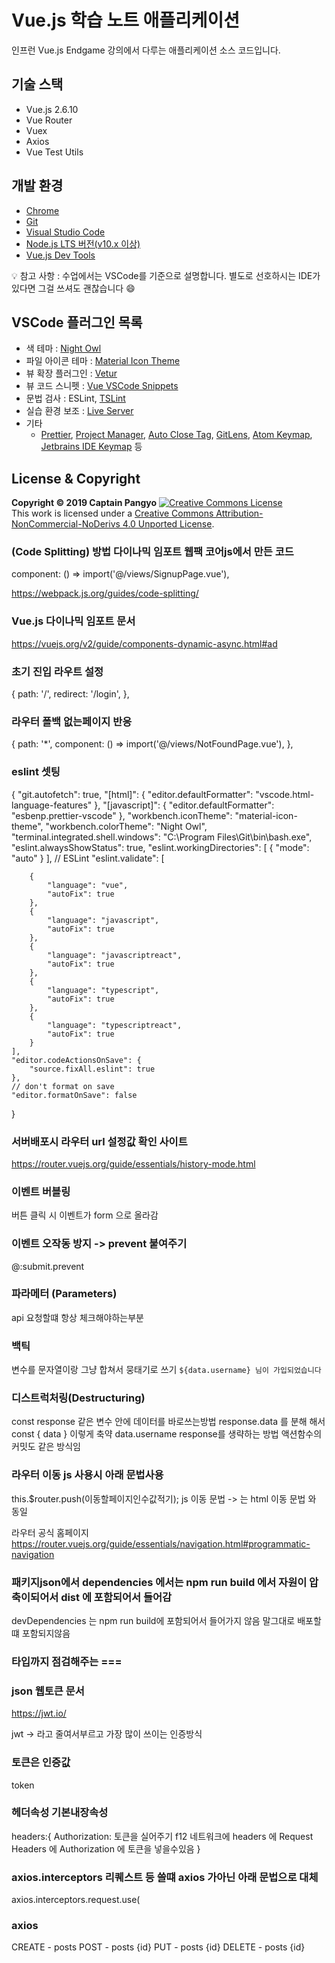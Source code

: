 # Vue.js 학습 노트 애플리케이션

인프런 Vue.js Endgame 강의에서 다루는 애플리케이션 소스 코드입니다.

## 기술 스택

- Vue.js 2.6.10
- Vue Router
- Vuex
- Axios
- Vue Test Utils

## 개발 환경

- [Chrome](https://www.google.com/intl/ko/chrome/)
- [Git](https://git-scm.com/downloads)
- [Visual Studio Code](https://code.visualstudio.com/)
- [Node.js LTS 버전(v10.x 이상)](https://nodejs.org/ko/)
- [Vue.js Dev Tools](https://chrome.google.com/webstore/detail/vuejs-devtools/nhdogjmejiglipccpnnnanhbledajbpd)

💡 참고 사항 : 수업에서는 VSCode를 기준으로 설명합니다. 별도로 선호하시는 IDE가 있다면 그걸 쓰셔도 괜찮습니다 😄

## VSCode 플러그인 목록

- 색 테마 : [Night Owl](https://marketplace.visualstudio.com/items?itemName=sdras.night-owl)
- 파일 아이콘 테마 : [Material Icon Theme](https://marketplace.visualstudio.com/items?itemName=PKief.material-icon-theme)
- 뷰 확장 플러그인 : [Vetur](https://marketplace.visualstudio.com/items?itemName=octref.vetur)
- 뷰 코드 스니펫 : [Vue VSCode Snippets](https://marketplace.visualstudio.com/items?itemName=sdras.vue-vscode-snippets)
- 문법 검사 : ESLint, [TSLint](https://marketplace.visualstudio.com/items?itemName=eg2.tslint)
- 실습 환경 보조 : [Live Server](https://marketplace.visualstudio.com/items?itemName=ritwickdey.LiveServer)
- 기타
  - [Prettier](https://marketplace.visualstudio.com/items?itemName=esbenp.prettier-vscode), [Project Manager](https://marketplace.visualstudio.com/items?itemName=alefragnani.project-manager), [Auto Close Tag](https://marketplace.visualstudio.com/items?itemName=formulahendry.auto-close-tag), [GitLens](https://marketplace.visualstudio.com/items?itemName=eamodio.gitlens), [Atom Keymap](https://marketplace.visualstudio.com/items?itemName=ms-vscode.atom-keybindings), [Jetbrains IDE Keymap](https://marketplace.visualstudio.com/items?itemName=isudox.vscode-jetbrains-keybindings) 등

## License & Copyright

**Copyright © 2019 Captain Pangyo**
<a rel="license" href="http://creativecommons.org/licenses/by-nc-nd/4.0/"><img alt="Creative Commons License" style="border-width:0" src="https://i.creativecommons.org/l/by-nc-nd/4.0/88x31.png" /></a><br />This work is licensed under a <a rel="license" href="http://creativecommons.org/licenses/by-nc-nd/4.0/">Creative Commons Attribution-NonCommercial-NoDerivs 4.0 Unported License</a>.


### (Code Splitting) 방법 다이나믹 임포트 웹팩 코어js에서 만든 코드

component: () => import('@/views/SignupPage.vue'),

https://webpack.js.org/guides/code-splitting/


### Vue.js 다이나믹 임포트 문서

https://vuejs.org/v2/guide/components-dynamic-async.html#ad


### 초기 진입 라우트 설정

{
      path: '/',
      redirect: '/login',
    },


### 라우터 폴백 없는페이지 반응
 {
      path: '*',
      component: () => import('@/views/NotFoundPage.vue'),
    },



### eslint 셋팅 
{
    "git.autofetch": true,
    "[html]": {
        "editor.defaultFormatter": "vscode.html-language-features"
    },
    "[javascript]": {
        "editor.defaultFormatter": "esbenp.prettier-vscode"
    },
    "workbench.iconTheme": "material-icon-theme",
    "workbench.colorTheme": "Night Owl",
    "terminal.integrated.shell.windows": "C:\\Program Files\\Git\\bin\\bash.exe",
    "eslint.alwaysShowStatus": true,
    "eslint.workingDirectories": [
        {
            "mode": "auto"
        }
    ],
    // ESLint
    "eslint.validate": [
    
        {
            "language": "vue",
            "autoFix": true
        },
        {
            "language": "javascript",
            "autoFix": true
        },
        {
            "language": "javascriptreact",
            "autoFix": true
        },
        {
            "language": "typescript",
            "autoFix": true
        },
        {
            "language": "typescriptreact",
            "autoFix": true
        }
    ],
    "editor.codeActionsOnSave": {
        "source.fixAll.eslint": true
    },
    // don't format on save
    "editor.formatOnSave": false
}

### 서버배포시 라우터 url 설정값 확인 사이트

https://router.vuejs.org/guide/essentials/history-mode.html


### 이벤트 버블링
버튼 클릭 시 이벤트가 form 으로 올라감

### 이벤트 오작동 방지 -> prevent 붙여주기
@:submit.prevent


### 파라메터 (Parameters)

api 요청할떄 항상 체크해야하는부분



### 백틱

변수를 문자열이랑 그냥 합쳐서 뭉태기로 쓰기
`${data.username} 님이 가입되었습니다`

### 디스트럭처링(Destructuring)

const response  같은 변수 안에 데이터를 바로쓰는방법  response.data 를 분해 해서  const { data } 이렇게 축약 data.username
response를 생략하는 방법 액션함수의 커밋도 같은 방식임

### 라우터 이동 js 사용시 아래 문법사용
this.$router.push(이동할페이지인수값적기); js 이동 문법 -> <router-link to="">는 html 이동 문법 와 동일

라우터 공식 홈페이지
https://router.vuejs.org/guide/essentials/navigation.html#programmatic-navigation

###  패키지json에서 dependencies 에서는 npm run build 에서 자원이 압축이되어서 dist 에 포함되어서 들어감
devDependencies 는 npm run build에 포함되어서 들어가지 않음 말그대로 배포할떄 포함되지않음


### 타입까지 점검해주는 === 

### json 웹토큰 문서
https://jwt.io/

jwt  -> 라고 줄여서부르고 가장 많이 쓰이는 인증방식

### 토큰은 인증값
token

### 헤더속성 기본내장속성
headers:{
    Authorization: 토큰을 실어주기 f12 네트워크에 headers 에 Request Headers 에 Authorization 에 토큰을 넣을수있음
  }

### axios.interceptors 리퀘스트 등 쓸떄 axios 가아닌 아래 문법으로 대체

axios.interceptors.request.use(


### axios

CREATE - posts
POST - posts {id}
PUT - posts {id}
DELETE - posts {id}
